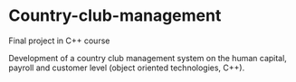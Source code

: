 # Country-club-management
Final project in C++ course

Development of a country club management system on the human capital, payroll and customer level (object oriented technologies, C++).
